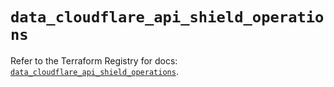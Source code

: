 # `data_cloudflare_api_shield_operations`

Refer to the Terraform Registry for docs: [`data_cloudflare_api_shield_operations`](https://registry.terraform.io/providers/cloudflare/cloudflare/5.7.1/docs/data-sources/api_shield_operations).
